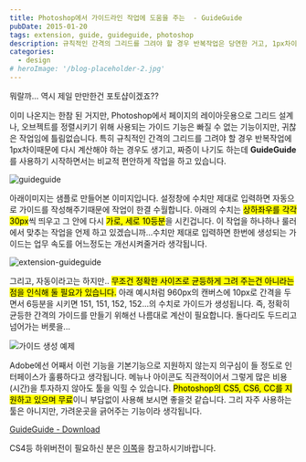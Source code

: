 ```yaml
---
title: Photoshop에서 가이드라인 작업에 도움을 주는  - GuideGuide
pubDate: 2015-01-20
tags: extension, guide, guideguide, photoshop
description: 규칙적인 간격의 그리드를 그려야 할 경우 반복작업은 당연한 거고, 1px차이때문에 다시 계산해야 하는 경우도 생기는등, 짜증이 나기도 하는데 GuideGuide를 사용하면 어느정도는 편안해 질 수 있습니다. 수치만 제대로 입력하면 한번에 생성되는 가이드는 업무 속도를 어느정도는 개선시켜줄거라 생각됩니다.
categories:
  - design
# heroImage: '/blog-placeholder-2.jpg'
---
```


뭐랄까... 역시 제일 만만한건 포토샵이겠죠??

이미 나온지는 한참 된 거지만, Photoshop에서 페이지의 레이아웃용으로 그리드 설계나, 오브젝트를 정렬시키기 위해 사용되는 가이드 기능은 빠질 수 없는 기능이지만, 귀찮은 작업임에 틀림없습니다. 특히 규칙적인 간격의 그리드를 그려야 할 경우 반복작업에 1px차이때문에 다시 계산해야 하는 경우도 생기고, 짜증이 나기도 하는데 **GuideGuide**를 사용하기 시작하면서는 비교적 편안하게 작업을 하고 있습니다.

![guideguide](https://farm9.staticflickr.com/8597/16253564246_4655dc2f70_o.png)

아래이미지는 샘플로 만들어본 이미지입니다. 설정창에 수치만 제대로 입력하면 자동으로 가이드를 작성해주기때문에 작업이 한결 수월합니다. 아래의 수치는 <mark>상하좌우를 각각 30px</mark>씩 띄우고 그 안에 다시 <mark>가로, 세로 10등분</mark>을 시킨겁니다. 이 작업을 하나하나 룰러에서 맞추는 작업을 언제 하고 있겠습니까...수치만 제대로 입력하면 한번에 생성되는 가이드는 업무 속도를 어느정도는 개선시켜줄거라 생각됩니다.

![extension-guideguide](https://farm9.staticflickr.com/8597/16091948730_8e81f913c4_o.png)

그리고, 자동이라고는 하지만.. <mark>무조건 정확한 사이즈로 균등하게 그려 주는건 아니라는 점을 인식해 둘 필요가 있습니다.</mark> 아래 예시처럼 960px의 캔버스에 10px로 간격을 두면서 6등분을 시키면 151, 151, 152, 152...의 수치로 가이드가 생성됩니다. 즉, 정확히 균등한 간격의 가이드를 만들기 위해선 나름대로 계산이 필요합니다. 돌다리도 두드리고 넘어가는 버릇을...

![가이드 생성 예제](https://farm8.staticflickr.com/7513/15695841494_10f27485a0_c.jpg)

Adobe에선 어째서 이런 기능을 기본기능으로 지원하지 않는지 의구심이 들 정도로 인터페이스가 훌륭하다고 생각됩니다. 메뉴나 아이콘도 직관적이어서 그렇게 많은 비용(시간)을 투자하지 않아도 툴을 익힐 수 있습니다. <mark>Photoshop의 CS5, CS6, CC를 지원하고 있으며 무료</mark>이니 부담없이 사용해 보시면 좋을것 같습니다. 그리 자주 사용하는 툴은 아니지만, 가려운곳을 긁어주는 기능이라 생각됩니다.

[GuideGuide - Download](http://guideguide.me/)

CS4등 하위버전이 필요하신 분은 [이쪽](http://guideguide.me/versions/)을 참고하시기바랍니다.
